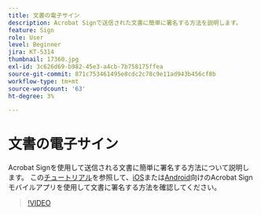 ```yaml
---
title: 文書の電子サイン
description: Acrobat Signで送信された文書に簡単に署名する方法を説明します。
feature: Sign
role: User
level: Beginner
jira: KT-5314
thumbnail: 17360.jpg
exl-id: 3c626d69-b982-45e3-a4cb-7b758175ffea
source-git-commit: 871c753461495e8cdc2c78c9e11ad943b456cf8b
workflow-type: tm+mt
source-wordcount: '63'
ht-degree: 3%

---
```


# 文書の電子サイン

Acrobat Signを使用して送信される文書に簡単に署名する方法について説明します。 この[チュートリアル](../mobile/sign-mobile.md)を参照して、[iOS](https://apps.apple.com/jp/app/adobe-sign/id481082197)または[Android](https://play.google.com/store/apps/details?id=com.adobe.echosign&hl=ja)向けのAcrobat Signモバイルアプリを使用して文書に署名する方法を確認してください。

>[!VIDEO](https://video.tv.adobe.com/v/3411232?quality=12&learn=on&hidetitle=true&captions=jpn)
